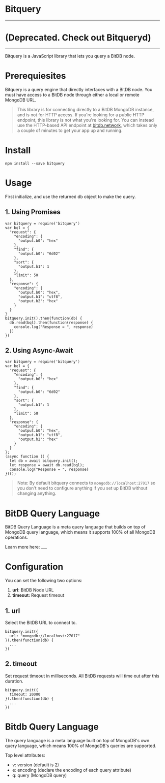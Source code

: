 # Bitquery

---

# (Deprecated. Check out Bitqueryd)

---

Bitquery is a JavaScript library that lets you query a BitDB node.

# Prerequiesites

Bitquery is a query engine that directly interfaces with a BitDB node. You must have access to a BitDB node through either a local or remote MongoDB URL.

> This library is for connecting directly to a BitDB MongoDB instance, and is not for HTTP access. If you're looking for a public HTTP endpoint, this library is not what you're looking for. You can instead use the HTTP-based API endpoint at [bitdb.network](https://bitdb.network), which takes only a couple of minutes to get your app up and running.

# Install

```
npm install --save bitquery
```

# Usage

First initialize, and use the returned db object to make the query. 

## 1. Using Promises


```
var bitquery = require('bitquery')
var bql = {
  "request": {
    "encoding": {
      "output.b0": "hex"
    },
    "find": {
      "output.b0": "6d02"
    },
    "sort": {
      "output.b1": 1
    },
    "limit": 50
  },
  "response": {
    "encoding": {
      "output.b0": "hex",
      "output.b1": "utf8",
      "output.b2": "hex"
    }
  }
}
bitquery.init().then(function(db) {
  db.read(bql).then(function(response) {
    console.log("Response = ", response)
  })
})
```

## 2. Using Async-Await

```
var bitquery = require('bitquery')
var bql = {
  "request": {
    "encoding": {
      "output.b0": "hex"
    },
    "find": {
      "output.b0": "6d02"
    },
    "sort": {
      "output.b1": 1
    },
    "limit": 50
  },
  "response": {
    "encoding": {
      "output.b0": "hex",
      "output.b1": "utf8",
      "output.b2": "hex"
    }
  }
};
(async function () {
  let db = await bitquery.init();
  let response = await db.read(bql);
  console.log("Response = ", response)
})();
```

> Note: By default bitquery connects to `mongodb://localhost:27017` so you don't need to configure anything if you set up BitDB without changing anything.

# BitDB Query Language

BitDB Query Language is a meta query language that builds on top of MongoDB query language, which means it supports 100% of all MongoDB operations.

Learn more here: ___

# Configuration

You can set the following two options:

1. **url:** BitDB Node URL
2. **timeout:** Request timeout

## 1. url

Select the BitDB URL to connect to. 

```
bitquery.init({
  url: "mongodb://localhost:27017"
}).then(function(db) {
  ...
})
```

## 2. timeout

Set request timeout in milliseconds. All BitDB requests will time out after this duration.

```
bitquery.init({
  timeout: 20000
}).then(function(db) {
  ...
})
```

# Bitdb Query Language

The query language is a meta language built on top of MongoDB's own query language, which means 100% of MongoDB's queries are supported.

Top level attributes:

- v: version (default is 2)
- e: encoding (declare the encoding of each query attribute)
- q: query (MongoDB query)

